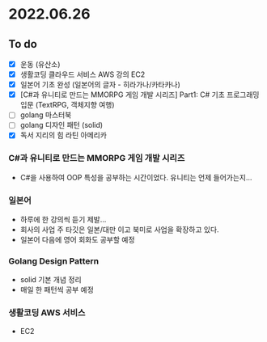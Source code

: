 # 2022.06.26

## To do

- [x] 운동 (유산소)
- [x] 생활코딩 클라우드 서비스 AWS 강의 EC2
- [x] 일본어 기초 완성 (일본어의 글자 - 히라가나/카타카나)
- [x] [C#과 유니티로 만드는 MMORPG 게임 개발 시리즈] Part1: C# 기초 프로그래밍 입문 (TextRPG, 객체지향 여행)
- [ ] golang 마스터북
- [ ] golang 디자인 패턴 (solid)
- [x] 독서 지리의 힘 라틴 아메리카

### C#과 유니티로 만드는 MMORPG 게임 개발 시리즈

- C#을 사용하여 OOP 특성을 공부하는 시간이었다. 유니티는 언제 들어가는지...

### 일본어

- 하루에 한 강의씩 듣기 제발...
- 회사의 사업 주 타깃은 일본/대만 이고 북미로 사업을 확장하고 있다.
- 일본어 다음에 영어 회화도 공부할 예정

### Golang Design Pattern

- solid 기본 개념 정리
- 매일 한 패턴씩 공부 예정

### 생활코딩 AWS 서비스

- EC2
